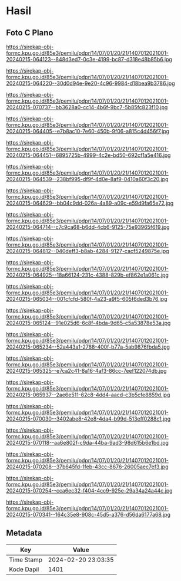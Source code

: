 # Hasil

## Foto C Plano

https://sirekap-obj-formc.kpu.go.id/85e3/pemilu/pdpr/14/07/01/20/21/1407012021001-20240215-064123--848d3ed7-0c3e-4199-bc87-d318e48b85b6.jpg

https://sirekap-obj-formc.kpu.go.id/85e3/pemilu/pdpr/14/07/01/20/21/1407012021001-20240215-064220--30d0d94e-9e20-4c96-9984-d18bea9b3786.jpg

https://sirekap-obj-formc.kpu.go.id/85e3/pemilu/pdpr/14/07/01/20/21/1407012021001-20240215-070737--bb3628a0-cc14-4b6f-9bc7-5b85fc823f10.jpg

https://sirekap-obj-formc.kpu.go.id/85e3/pemilu/pdpr/14/07/01/20/21/1407012021001-20240215-064405--e7b8ac10-7e60-450b-9f06-a815c4d456f7.jpg

https://sirekap-obj-formc.kpu.go.id/85e3/pemilu/pdpr/14/07/01/20/21/1407012021001-20240215-064451--6895725b-4999-4c2e-bd50-692cf1a5e416.jpg

https://sirekap-obj-formc.kpu.go.id/85e3/pemilu/pdpr/14/07/01/20/21/1407012021001-20240215-064539--238bf995-df9f-4d0e-8af9-0410a60f3c20.jpg

https://sirekap-obj-formc.kpu.go.id/85e3/pemilu/pdpr/14/07/01/20/21/1407012021001-20240215-064629--bb04c9dd-026a-4a89-a09c-e59d9fa65e72.jpg

https://sirekap-obj-formc.kpu.go.id/85e3/pemilu/pdpr/14/07/01/20/21/1407012021001-20240215-064714--c7c9ca68-b6dd-4cb6-9125-75e93965f619.jpg

https://sirekap-obj-formc.kpu.go.id/85e3/pemilu/pdpr/14/07/01/20/21/1407012021001-20240215-064812--040deff3-b8ab-4284-9127-cacf5249875e.jpg

https://sirekap-obj-formc.kpu.go.id/85e3/pemilu/pdpr/14/07/01/20/21/1407012021001-20240215-064925--18a66124-231c-4388-829b-ef862e1a061c.jpg

https://sirekap-obj-formc.kpu.go.id/85e3/pemilu/pdpr/14/07/01/20/21/1407012021001-20240215-065034--001cfcfd-580f-4a23-a9f5-605f6ded3b76.jpg

https://sirekap-obj-formc.kpu.go.id/85e3/pemilu/pdpr/14/07/01/20/21/1407012021001-20240215-065124--91e025d6-6c8f-4bda-9d65-c5a53878e53a.jpg

https://sirekap-obj-formc.kpu.go.id/85e3/pemilu/pdpr/14/07/01/20/21/1407012021001-20240215-065234--52a443a1-2788-400f-b77a-5ab9876fbda5.jpg

https://sirekap-obj-formc.kpu.go.id/85e3/pemilu/pdpr/14/07/01/20/21/1407012021001-20240215-065325--e7ca2c41-8a16-4af3-86cc-7eef122074db.jpg

https://sirekap-obj-formc.kpu.go.id/85e3/pemilu/pdpr/14/07/01/20/21/1407012021001-20240215-065937--2ae6e511-62c8-4dd4-aacd-c3b5cfe8859d.jpg

https://sirekap-obj-formc.kpu.go.id/85e3/pemilu/pdpr/14/07/01/20/21/1407012021001-20240215-070030--3402abe8-42e8-4da4-b99d-513eff0288c1.jpg

https://sirekap-obj-formc.kpu.go.id/85e3/pemilu/pdpr/14/07/01/20/21/1407012021001-20240215-070118--aa6e802f-c9da-44ba-9ad3-98d615b6e1bd.jpg

https://sirekap-obj-formc.kpu.go.id/85e3/pemilu/pdpr/14/07/01/20/21/1407012021001-20240215-070208--37b645fd-1feb-43cc-8676-26005aec7ef3.jpg

https://sirekap-obj-formc.kpu.go.id/85e3/pemilu/pdpr/14/07/01/20/21/1407012021001-20240215-070254--cca6ec32-f404-4cc9-925e-29a34a24a44c.jpg

https://sirekap-obj-formc.kpu.go.id/85e3/pemilu/pdpr/14/07/01/20/21/1407012021001-20240215-070341--164c35e8-908c-45d5-a376-d56da6177a68.jpg


## Metadata

| Key        | Value               |
| ---------- | ------------------- |
| Time Stamp | 2024-02-20 23:03:35 |
| Kode Dapil | 1401                |



